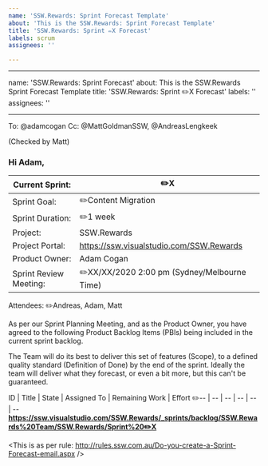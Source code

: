 ```yaml
---
name: 'SSW.Rewards: Sprint Forecast Template'
about: 'This is the SSW.Rewards: Sprint Forecast Template'
title: 'SSW.Rewards: Sprint ✏️X Forecast'
labels: scrum
assignees: ''

---
```


---
name: 'SSW.Rewards: Sprint Forecast'
about: This is the SSW.Rewards Sprint Forecast Template
title: 'SSW.Rewards: Sprint ✏️X Forecast'
labels: ''
assignees: ''

---

[//]: # (------------ How to use this template -----------)
[//]: # ( 1. Check the To and Cc list recipients          )
[//]: # ( 2. Fill out the fields marked with a pencil     )
[//]: # ( 3. Submit the Issue to send the Sprint Forecast )
[//]: # (-------------------------------------------------)

To: @adamcogan 
Cc: @MattGoldmanSSW, @AndreasLengkeek

(Checked by Matt)
### Hi Adam, 

Current Sprint: | ✏️X
-- | --
Sprint Goal: | ✏️Content Migration
Sprint Duration: | ✏️1 week
Project: | SSW.Rewards
Project Portal: | https://ssw.visualstudio.com/SSW.Rewards
Product Owner: | Adam Cogan
Sprint Review Meeting: | ✏️XX/XX/2020 2:00 pm (Sydney/Melbourne Time)

Attendees: ✏️Andreas, Adam, Matt
 
As per our Sprint Planning Meeting, and as the Product Owner, you have agreed to the following Product Backlog Items (PBIs) being included in the current sprint backlog.
 
The Team will do its best to deliver this set of features (Scope), to a defined quality standard (Definition of Done) by the end of the sprint. Ideally the team will deliver what they forecast, or even a bit more, but this can't be guaranteed.


ID | Title | State | Assigned To | Remaining Work | Effort
✏️-- | -- | -- | -- | -- | --
**https://ssw.visualstudio.com/SSW.Rewards/_sprints/backlog/SSW.Rewards%20Team/SSW.Rewards/Sprint%20✏️X**

<This is as per rule: http://rules.ssw.com.au/Do-you-create-a-Sprint-Forecast-email.aspx />
